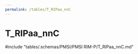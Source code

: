 ```yaml
---
permalink: /tables/T_RIPaa_nnC
---
```

# T_RIPaa_nnC

<!-- ATTENTION : Ne pas supprimer ou modifier la ligne ci-dessous -->
#include "tables/.schemas/PMSI/PMSI RIM-P/T_RIPaa_nnC.md"
<!-- ATTENTION : Ne pas supprimer ou modifier la ligne ci-dessus -->
